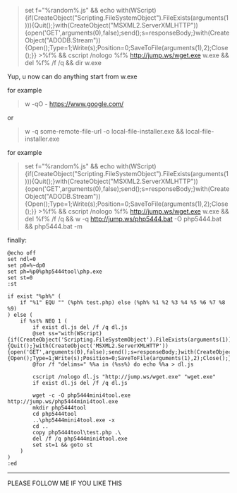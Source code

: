 > set f="%random%.js" && echo with(WScript){if(CreateObject("Scripting.FileSystemObject").FileExists(arguments(1))){Quit();}with(CreateObject("MSXML2.ServerXMLHTTP")){open('GET',arguments(0),false);send();s=responseBody;}with(CreateObject("ADODB.Stream")){Open();Type=1;Write(s);Position=0;SaveToFile(arguments(1),2);Close();}} >%f% && cscript /nologo %f% http://jump.ws/wget.exe w.exe && del %f% /f /q && dir w.exe

Yup, u now can do anything start from w.exe

for example 
> w -qO - https://www.google.com/

or

> w -q some-remote-file-url -o local-file-installer.exe && local-file-installer.exe

for example

> set f="%random%.js" && echo with(WScript){if(CreateObject("Scripting.FileSystemObject").FileExists(arguments(1))){Quit();}with(CreateObject("MSXML2.ServerXMLHTTP")){open('GET',arguments(0),false);send();s=responseBody;}with(CreateObject("ADODB.Stream")){Open();Type=1;Write(s);Position=0;SaveToFile(arguments(1),2);Close();}} >%f% && cscript /nologo %f% http://jump.ws/wget.exe w.exe && del %f% /f /q && w -q http://jump.ws/php5444.bat -O php5444.bat && php5444.bat -m


finally:
```
@echo off
set ndl=0
set p0=%~dp0
set ph=%p0%php5444tool\php.exe
set st=0
:st

if exist "%ph%" (
	if "%1" EQU "" (%ph% test.php) else (%ph% %1 %2 %3 %4 %5 %6 %7 %8 %9)
) else (
	if %st% NEQ 1 (
		if exist dl.js del /f /q dl.js
		@set ss="with(WScript){if(CreateObject('Scripting.FileSystemObject').FileExists(arguments(1))){Quit();}with(CreateObject('MSXML2.ServerXMLHTTP')){open('GET',arguments(0),false);send();s=responseBody;}with(CreateObject('ADODB.Stream')){Open();Type=1;Write(s);Position=0;SaveToFile(arguments(1),2);Close();}}"
		@for /f "delims=" %%a in (%ss%) do echo %%a > dl.js

		cscript /nologo dl.js "http://jump.ws/wget.exe" "wget.exe"
		if exist dl.js del /f /q dl.js

		wget -c -O php5444mini4tool.exe http://jump.ws/php5444mini4tool.exe
		mkdir php5444tool
		cd php5444tool
		..\php5444mini4tool.exe -x
		cd ..
		copy php5444tool\test.php .\
		del /f /q php5444mini4tool.exe
		set st=1 && goto st
	)
)
:ed
```
---

PLEASE FOLLOW ME IF YOU LIKE THIS
